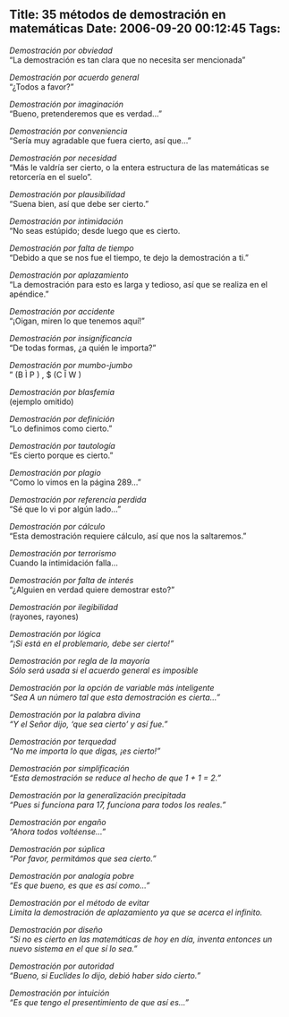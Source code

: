 Title: 35 métodos de demostración en matemáticas
Date: 2006-09-20 00:12:45
Tags: 
---
<p><em>Demostración por obviedad<br/></em>&#8220;La demostración es tan clara que no necesita ser mencionada&#8221;</p>

<p><em>Demostración por acuerdo general<br/></em>&#8220;¿Todos a favor?&#8221;</p>

<p><em>Demostración por imaginación<br/></em>&#8220;Bueno, pretenderemos que es verdad&#8230;&#8221;</p>

<p><em>Demostración por conveniencia<br/></em>&#8220;Sería muy agradable que fuera cierto, así que&#8230;&#8221;</p>

<p><em>Demostración por necesidad</em><br/>
&#8220;Más le valdría ser cierto, o la entera estructura de las matemáticas se retorcería en el suelo&#8221;.</p>

<p><em>Demostración por plausibilidad</em><br/>
&#8220;Suena bien, así que debe ser cierto.&#8221;</p>

<p><em>Demostración por intimidación</em><br/>
&#8220;No seas estúpido; desde luego que es cierto.</p>

<p><em>Demostración por falta de tiempo</em><br/>
&#8220;Debido a que se nos fue el tiempo, te dejo la demostración a ti.&#8221;</p>

<p><em>Demostración por aplazamiento</em><br/>
&#8220;La demostración para esto es larga y tedioso, así que se realiza en el apéndice.&#8221;</p>

<p><em>Demostración por accidente<br/></em>&#8220;¡Oigan, miren lo que tenemos aquí!&#8221;</p>

<p><em>Demostración por insignificancia</em><br/>
&#8220;De todas formas, ¿a quién le importa?&#8221;</p>

<p><em>Demostración por mumbo-jumbo</em><br/>
&#8221; (B Ì P ) , $ (C Î W )</p>

<p><em>Demostración por blasfemia</em><br/>
(ejemplo omitido)</p>

<p><em>Demostración por definición</em><br/>
&#8220;Lo definimos como cierto.&#8221;</p>

<p><em>Demostración por tautología</em><br/>
&#8220;Es cierto porque es cierto.&#8221;</p>

<p><em>Demostración por plagio</em><br/>
&#8220;Como lo vimos en la página 289&#8230;&#8221;</p>

<p><em>Demostración por referencia perdida</em><br/>
&#8220;Sé que lo vi por algún lado&#8230;&#8221;</p>

<p><em>Demostración por cálculo</em><br/>
&#8220;Esta demostración requiere cálculo, así que nos la saltaremos.&#8221;</p>

<p><em>Demostración por terrorismo</em><br/>
Cuando la intimidación falla&#8230;</p>

<p><em>Demostración por falta de interés<br/></em>&#8220;¿Alguien en verdad quiere demostrar esto?&#8221;</p>

<p><em>Demostración por ilegibilidad<br/></em>(rayones, rayones)<em></em></p>

<p><em> </em><em><em>Demostración por lógica</em><br/>
&#8220;¡Si está en el problemario, debe ser cierto!&#8221;</em></p>

<p><em> </em><em><em>Demostración por regla de la mayoría</em><br/>
Sólo será usada si el acuerdo general es imposible</em></p>

<p><em> </em><em><em>Demostración por la opción de variable más inteligente</em><br/>
&#8220;Sea A un número tal que esta demostración es cierta&#8230;&#8221;</em></p>

<p><em> </em><em><em>Demostración por la palabra divina</em><br/>
&#8220;Y el Señor dijo, &#8216;que sea cierto&#8217; y así fue.&#8221;</em></p>

<p><em> </em><em><em>Demostración por terquedad</em><br/>
&#8220;No me importa lo que digas, ¡es cierto!&#8221;</em></p>

<p><em> </em><em><em>Demostración por simplificación<br/></em>&#8220;Esta demostración se reduce al hecho de que 1 + 1 = 2.&#8221;</em></p>

<p><em> </em><em><em>Demostración por la generalización precipitada</em><br/>
&#8220;Pues si funciona para 17, funciona para todos los reales.&#8221;</em></p>

<p><em> </em><em><em>Demostración por engaño</em><br/>
&#8220;Ahora todos voltéense&#8230;&#8221;</em></p>

<p><em> </em><em><em>Demostración por súplica</em><br/>
&#8220;Por favor, permitámos que sea cierto.&#8221;</em></p>

<p><em> </em><em><em>Demostración por analogía pobre</em><br/>
&#8220;Es que bueno, es que es así como&#8230;&#8221;</em></p>

<p><em> </em><em><em>Demostración por el método de evitar<br/></em>Limita la demostración de aplazamiento ya que se acerca el infinito.</em></p>

<p><em> </em><em><em>Demostración por diseño</em><br/>
&#8220;Si no es cierto en las matemáticas de hoy en día, inventa entonces un nuevo sistema en el que sí lo sea.&#8221;</em></p>

<p><em> </em><em><em>Demostración por autoridad</em><br/>
&#8220;Bueno, si Euclides lo dijo, debió haber sido cierto.&#8221;</em></p>

<p><em> </em><em><em>Demostración por intuición</em><br/>
&#8220;Es que tengo el presentimiento de que así es&#8230;&#8221;</em></p>

<p><em> </em></p>
